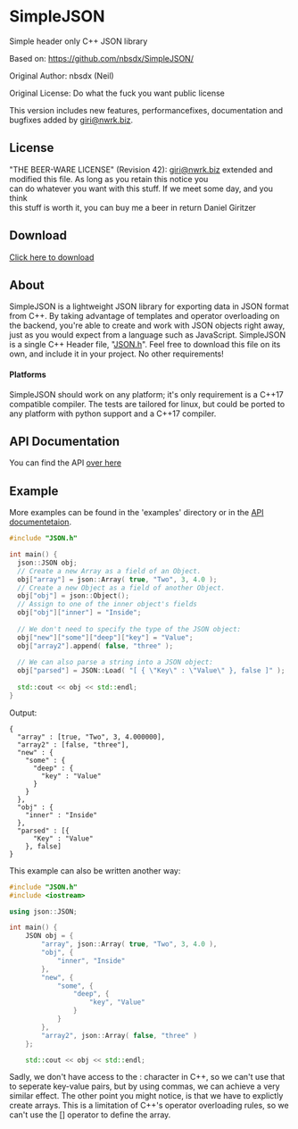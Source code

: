 SimpleJSON
==========
Simple header only C++ JSON library

Based on: https://github.com/nbsdx/SimpleJSON/ 

Original Author: nbsdx (Neil)

Original License: Do what the fuck you want public license

This version includes new features, performancefixes, documentation and bugfixes added by <giri@nwrk.biz>.

## License

"THE BEER-WARE LICENSE" (Revision 42):
<giri@nwrk.biz> extended and modified this file. As long as you retain this notice you  
can do whatever you want with this stuff. If we meet some day, and you think  
this stuff is worth it, you can buy me a beer in return Daniel Giritzer

## Download

[Click here to download](https://raw.githubusercontent.com/nwrkbiz/SimpleJSON/master/JSON.h)

## About

SimpleJSON is a lightweight JSON library for exporting data in JSON format from C++. By taking advantage of templates and operator overloading on the backend, you're able to create and work with JSON objects right away, just as you would expect from a language such as JavaScript. SimpleJSON is a single C++ Header file, "[JSON.h](https://raw.githubusercontent.com/nwrkbiz/SimpleJSON/master/JSON.h)". Feel free to download this file on its own, and include it in your project. No other requirements!

#### Platforms

SimpleJSON should work on any platform; it's only requirement is a C++17 compatible compiler. The tests are tailored for linux, but could be ported to any platform with python support and a C++17 compiler.

## API Documentation

You can find the API [over here](https://nwrkbiz.github.io/SimpleJSON/html/classjson_1_1JSON.html)

## Example

More examples can be found in the 'examples' directory or in the [API documentetaion](https://nwrkbiz.github.io/SimpleJSON/html/classjson_1_1JSON.html#details).

```cpp
#include "JSON.h"

int main() {
  json::JSON obj;
  // Create a new Array as a field of an Object.
  obj["array"] = json::Array( true, "Two", 3, 4.0 );
  // Create a new Object as a field of another Object.
  obj["obj"] = json::Object();
  // Assign to one of the inner object's fields
  obj["obj"]["inner"] = "Inside";
  
  // We don't need to specify the type of the JSON object:
  obj["new"]["some"]["deep"]["key"] = "Value";
  obj["array2"].append( false, "three" );
  
  // We can also parse a string into a JSON object:
  obj["parsed"] = JSON::Load( "[ { \"Key\" : \"Value\" }, false ]" );
  
  std::cout << obj << std::endl;
}
```
Output:
``` 
{
  "array" : [true, "Two", 3, 4.000000],
  "array2" : [false, "three"],
  "new" : {
    "some" : {
      "deep" : {
        "key" : "Value"
      }
    }
  },
  "obj" : {
    "inner" : "Inside"
  },
  "parsed" : [{
      "Key" : "Value"
    }, false]
}
```

This example can also be written another way:
```cpp
#include "JSON.h"
#include <iostream>

using json::JSON;

int main() {
    JSON obj = {
        "array", json::Array( true, "Two", 3, 4.0 ),
        "obj", {
            "inner", "Inside"
        },
        "new", { 
            "some", { 
                "deep", { 
                    "key", "Value" 
                } 
            } 
        },
        "array2", json::Array( false, "three" )
    };

    std::cout << obj << std::endl;
```
Sadly, we don't have access to the : character in C++, so we can't use that to seperate key-value pairs, but by using commas, we can achieve a very similar effect. The other point you might notice, is that we have to explictly create arrays. This is a limitation of C++'s operator overloading rules, so we can't use the [] operator to define the array.
